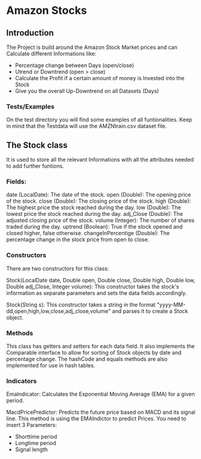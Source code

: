 # Amazon Stocks

## Introduction

The Project is build around the Amazon Stock Market prices and can Calculate different Informations like:

- Percentage change between Days (open/close)
- Utrend or Downtrend (open > close)
- Calculate the Profit if a certain amount of money is Invested into the Stock
- Give you the overall Up-Downtrend on all Datasets (Days)


### Tests/Examples

On the test directory you will find some examples of all funtionalities.
Keep in mind that the Testdata will use the AMZNtrain.csv dataset file.

## The Stock class

It is used to store all the relevant Informations with all the attributes needed to add further funtions.

### Fields:

date (LocalDate): The date of the stock.
open (Double): The opening price of the stock.
close (Double): The closing price of the stock.
high (Double): The highest price the stock reached during the day.
low (Double): The lowest price the stock reached during the day.
adj_Close (Double): The adjusted closing price of the stock.
volume (Integer): The number of shares traded during the day.
uptrend (Boolean): True if the stock opened and closed higher, false otherwise.
changeInPercentige (Double): The percentage change in the stock price from open to close.

### Constructors
There are two constructors for this class:

Stock(LocalDate date, Double open, Double close, Double high, Double low, Double adj_Close, Integer volume): This constructor takes the stock's information as separate parameters and sets the data fields accordingly.

Stock(String s): This constructor takes a string in the format "yyyy-MM-dd,open,high,low,close,adj_close,volume" and parses it to create a Stock object.

### Methods

This class has getters and setters for each data field. It also implements the Comparable interface to allow for sorting of Stock objects by date and percentage change. The hashCode and equals methods are also implemented for use in hash tables.

### Indicators

EmaIndicator: Calculates the Exponential Moving Average (EMA) for a given period.

MacdPricePredictor: Predicts the future price based on MACD and its signal line.
This method is using the EMAIndictor to predict Prices. You need to insert 3 Parameters:
- Shorttime period
- Longtime period
- Signal length

